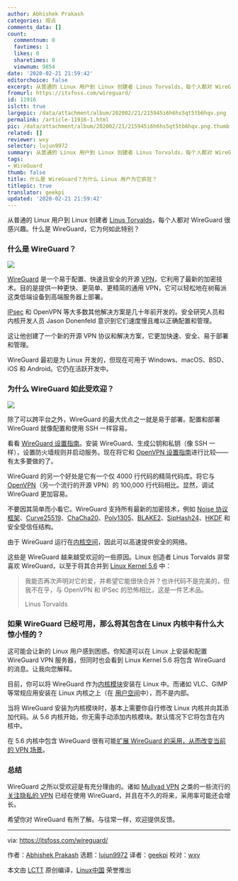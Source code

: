 ```yaml
---
author: Abhishek Prakash
categories: 观点
comments_data: []
count:
  commentnum: 0
  favtimes: 1
  likes: 0
  sharetimes: 0
  viewnum: 9854
date: '2020-02-21 21:59:42'
editorchoice: false
excerpt: 从普通的 Linux 用户到 Linux 创建者 Linus Torvalds，每个人都对 WireGuard 很感兴趣。
fromurl: https://itsfoss.com/wireguard/
id: 11916
islctt: true
largepic: /data/attachment/album/202002/21/215945i6h6hs5qt5tb6hqv.png
permalink: /article-11916-1.html
pic: /data/attachment/album/202002/21/215945i6h6hs5qt5tb6hqv.png.thumb.jpg
related: []
reviewer: wxy
selector: lujun9972
summary: 从普通的 Linux 用户到 Linux 创建者 Linus Torvalds，每个人都对 WireGuard 很感兴趣。
tags:
- WireGuard
thumb: false
title: 什么是 WireGuard？为什么 Linux 用户为它疯狂？
titlepic: true
translator: geekpi
updated: '2020-02-21 21:59:42'
---
```


从普通的 Linux 用户到 Linux 创建者 [Linus Torvalds](https://itsfoss.com/linus-torvalds-facts/)，每个人都对 WireGuard 很感兴趣。什么是 WireGuard，它为何如此特别？


### 什么是 WireGuard？


![](/data/attachment/album/202002/21/215945i6h6hs5qt5tb6hqv.png)


[WireGuard](https://www.wireguard.com/) 是一个易于配置、快速且安全的开源 [VPN](https://en.wikipedia.org/wiki/Virtual_private_network)，它利用了最新的加密技术。目的是提供一种更快、更简单、更精简的通用 VPN，它可以轻松地在树莓派这类低端设备到高端服务器上部署。


[IPsec](https://en.wikipedia.org/wiki/IPsec) 和 OpenVPN 等大多数其他解决方案是几十年前开发的。安全研究人员和内核开发人员 Jason Donenfeld 意识到它们速度慢且难以正确配置和管理。


这让他创建了一个新的开源 VPN 协议和解决方案，它更加快速、安全、易于部署和管理。


WireGuard 最初是为 Linux 开发的，但现在可用于 Windows、macOS、BSD、iOS 和 Android。它仍在活跃开发中。


### 为什么 WireGuard 如此受欢迎？


![](/data/attachment/album/202002/21/215947x5i5wldkw50jjuwp.png)


除了可以跨平台之外，WireGuard 的最大优点之一就是易于部署。配置和部署 WireGuard 就像配置和使用 SSH 一样容易。


看看 [WireGuard 设置指南](https://www.linode.com/docs/networking/vpn/set-up-wireguard-vpn-on-ubuntu/)。安装 WireGuard、生成公钥和私钥（像 SSH 一样），设置防火墙规则并启动服务。现在将它和 [OpenVPN 设置指南](https://www.digitalocean.com/community/tutorials/how-to-set-up-an-openvpn-server-on-ubuntu-16-04)进行比较——有太多要做的了。


WireGuard 的另一个好处是它有一个仅 4000 行代码的精简代码库。将它与 [OpenVPN](https://openvpn.net/)（另一个流行的开源 VPN）的 100,000 行代码相比。显然，调试 WireGuard 更加容易。


不要因其简单而小看它。WireGuard 支持所有最新的加密技术，例如 [Noise 协议框架](https://noiseprotocol.org/)、[Curve25519](https://cr.yp.to/ecdh.html)、[ChaCha20](https://cr.yp.to/chacha.html)、[Poly1305](https://cr.yp.to/mac.html)、[BLAKE2](https://blake2.net/)、[SipHash24](https://131002.net/siphash/)、[HKDF](https://eprint.iacr.org/2010/264) 和安全受信任结构。


由于 WireGuard 运行在[内核空间](http://www.linfo.org/kernel_space.html)，因此可以高速提供安全的网络。


这些是 WireGuard 越来越受欢迎的一些原因。Linux 创造者 Linus Torvalds 非常喜欢 WireGuard，以至于将其合并到 [Linux Kernel 5.6](https://itsfoss.com/linux-kernel-5-6/) 中：



> 
> 我能否再次声明对它的爱，并希望它能很快合并？也许代码不是完美的，但我不在乎，与 OpenVPN 和 IPSec 的恐怖相比，这是一件艺术品。
> 
> 
> Linus Torvalds
> 
> 
> 


### 如果 WireGuard 已经可用，那么将其包含在 Linux 内核中有什么大惊小怪的？


这可能会让新的 Linux 用户感到困惑。你知道可以在 Linux 上安装和配置 WireGuard VPN 服务器，但同时也会看到 Linux Kernel 5.6 将包含 WireGuard 的消息。让我向您解释。


目前，你可以将 WireGuard 作为[内核模块](https://wiki.archlinux.org/index.php/Kernel_module)安装在 Linux 中。而诸如 VLC、GIMP 等常规应用安装在 Linux 内核之上（在 [用户空间](http://www.linfo.org/user_space.html)中），而不是内部。


当将 WireGuard 安装为内核模块时，基本上需要你自行修改 Linux 内核并向其添加代码。从 5.6 内核开始，你无需手动添加内核模块。默认情况下它将包含在内核中。


在 5.6 内核中包含 WireGuard 很有可能[扩展 WireGuard 的采用，从而改变当前的 VPN 场景](https://www.zdnet.com/article/vpns-will-change-forever-with-the-arrival-of-wireguard-into-linux/)。


### 总结


WireGuard 之所以受欢迎是有充分理由的。诸如 [Mullvad VPN](https://mullvad.net/en/) 之类的一些流行的[关注隐私的 VPN](https://itsfoss.com/best-vpn-linux/) 已经在使用 WireGuard，并且在不久的将来，采用率可能还会增长。


希望你对 WireGuard 有所了解。与往常一样，欢迎提供反馈。




---


via: <https://itsfoss.com/wireguard/>


作者：[Abhishek Prakash](https://itsfoss.com/author/abhishek/) 选题：[lujun9972](https://github.com/lujun9972) 译者：[geekpi](https://github.com/geekpi) 校对：[wxy](https://github.com/wxy)


本文由 [LCTT](https://github.com/LCTT/TranslateProject) 原创编译，[Linux中国](https://linux.cn/) 荣誉推出